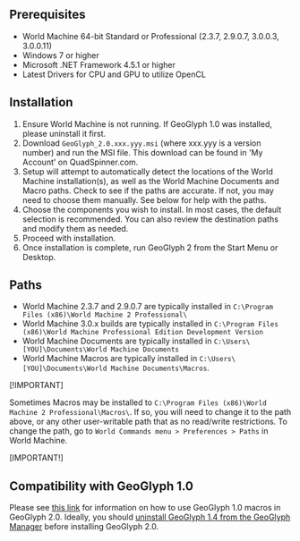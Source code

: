 ## Prerequisites

- World Machine 64-bit Standard or Professional (2.3.7, 2.9.0.7, 3.0.0.3, 3.0.0.11)
- Windows 7 or higher
- Microsoft .NET Framework 4.5.1 or higher
- Latest Drivers for CPU and GPU to utilize OpenCL

## Installation

1. Ensure World Machine is not running. If GeoGlyph 1.0 was installed, please uninstall it first.
2. Download ```GeoGlyph_2.0.xxx.yyy.msi``` (where xxx.yyy is a version number) and run the MSI file. This download can be found in 'My Account' on QuadSpinner.com.
3. Setup will attempt to automatically detect the locations of the World Machine installation(s), as well as the World Machine Documents and Macro paths. Check to see if the paths are accurate. If not, you may need to choose them manually. See below for help with the paths.
4. Choose the components you wish to install. In most cases, the default selection is recommended. You can also review the destination paths and modify them as needed.
5. Proceed with installation.
6. Once installation is complete, run GeoGlyph 2 from the Start Menu or Desktop.

## Paths
- World Machine 2.3.7 and 2.9.0.7 are typically installed in ```C:\Program Files (x86)\World Machine 2 Professional\```
- World Machine 3.0.x builds are typically installed in ```C:\Program Files (x86)\World Machine Professional Edition Development Version```
- World Machine Documents are typically installed in ```C:\Users\[YOU]\Documents\World Machine Documents```
- World Machine Macros are typically installed in ```C:\Users\[YOU]\Documents\World Machine Documents\Macros```. 

[!IMPORTANT]

Sometimes Macros may be installed to ```C:\Program Files (x86)\World Machine 2 Professional\Macros\```. If so, you will need to change it to the path above, or any other user-writable path that as no read/write restrictions. To change the path, go to ```World Commands menu > Preferences > Paths``` in World Machine.

[IMPORTANT!]

## Compatibility with GeoGlyph 1.0

Please see [this link](6666) for information on how to use GeoGlyph 1.0 macros in GeoGlyph 2.0. Ideally, you should [uninstall GeoGlyph 1.4 from the GeoGlyph Manager](6666) before installing GeoGlyph 2.0.

